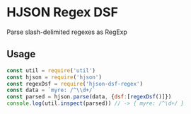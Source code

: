 # HJSON Regex DSF
Parse slash-delimited regexes as RegExp

## Usage

```js
const util = require('util')
const hjson = require('hjson')
const regexDsf = require('hjson-dsf-regex')
const data = `myre: /^\\d+/`
const parsed = hjson.parse(data, {dsf:[regexDsf()]})
console.log(util.inspect(parsed)) // -> { myre: /^\d+/ }
```
